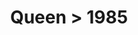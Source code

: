 ---
permalink: /projects/graphics/bootleg-covers/queen/1985
title: 'Queen > 1985'
artist: 'Queen'
year: '1985'
layout: bootlegs
header:
  overlay_color: '#000'
  overlay_filter: '0.5'
  overlay_image: /assets/img/graphics/bootleg-covers/features/queen/1985.jpg
---